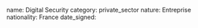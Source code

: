 name: Digital Security 
category: private_sector
nature:  Entreprise
nationality: France
date_signed:
    
